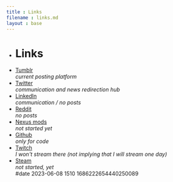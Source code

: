 ```yaml
---
title : Links
filename : links.md
layout : base
---
```

<div id="links">

<ul>

<li class="list_line">
	<h1>Links</h1>
</li>

<li class="list_line">
	<a href="https://jeremyvlegros.tumblr.com/" target="_blank">
	 <div id="tumblr" class="button">
	   Tumblr
	   <!-- <img class="logo_tumblr" src="https://jeremyvlegros.github.io/website/assets/logo_tumblr.svg" alt="tumblr logo"/> -->
	 </div>
	</a>
	<div class="text_gray text_centered"><i>current posting platform</i></div>
 </li>

<li class="list_line">
	<a href="https://twitter.com/jeremyvlegros" target="_blank">
	 <div id="twitter" class="button">
	 	Twitter
	   <!-- <img class="logo_twitter" src="https://jeremyvlegros.github.io/website/assets/logo_twitter_white.svg" alt="twitter logo"/> -->
	 </div>
	</a>
	<div class="text_gray text_centered"><i>communication and news redirection hub</i></div>
 </li>

<li class="list_line">
	<a href="https://fr.linkedin.com/in/jeremyvlegros?trk=people-guest_people_search-card" target="_blank">
	 <div id="linkedin" class="button">
	   LinkedIn
	   <!-- <img class="logo_linkedin" src="https://jeremyvlegros.github.io/website/assets/logo_linkedin.svg" alt="linkedin logo"/> -->
	 </div>
	</a>
	<div class="text_gray text_centered"><i>communication / no posts</i></div>
 </li>

<li class="list_line">
	<a href="https://www.reddit.com/user/jeremyvlegros" target="_blank">
	 <div id="reddit" class="button">
	 	Reddit
	   <!-- <img class="logo_reddit" src="https://jeremyvlegros.github.io/website/assets/logo_reddit.svg" alt="reddit logo"/> -->
	 </div>
	</a>
	<div class="text_gray text_centered"><i>no posts</i></div>
 </li>

<li class="list_line">
	<a href="https://www.nexusmods.com/users/152566508" target="_blank">
	 <div id="nexus_mods" class="button">
	 	Nexus mods
	   <!-- <img class="logo_nexus_mods" src="https://jeremyvlegros.github.io/website/assets/logo_nexus_mods.png" alt="nexus mods logo"/> -->
	 </div>
	</a>
	<div class="text_gray text_centered"><i>not started yet</i></div>
 </li>

<li class="list_line">
	<a href="https://github.com/jeremyvlegros" target="_blank">
	 <div id="github" class="button">
	 	Github
	   <!-- <img class="logo_github" src="https://jeremyvlegros.github.io/website/assets/logo_github.svg" alt="github logo"/> -->
	 </div>
	</a>
	<div class="text_gray text_centered"><i> only for code</i></div>
 </li>

<li class="list_line">
	<a href="https://www.twitch.tv/jeremyvlegros" target="_blank">
	 <div id="twitch" class="button">
	 	Twitch
	   <!-- <img class="logo_twitch" src="https://jeremyvlegros.github.io/website/assets/logo_twitch.svg" alt="twitch logo"/> -->
	 </div>
	</a>
	<div class="text_gray text_centered"><i>I won't stream there (not implying that I will stream one day)</i></div>
 </li>

<li class="list_line">
	<a href="https://steamcommunity.com/id/jeremyvlegros" target="_blank">
	 <div id="steam" class="button">
	 	Steam
	   <!-- <img class="logo_steam" src="https://jeremyvlegros.github.io/website/assets/logo_steam.svg" alt="steam logo"/> -->
	 </div>
	</a>
	<div class="text_gray text_centered">
		<i> not started, yet</i>
	</div>
</li>

<span id="version">
#date 2023-06-08 1510 1686222654440250089
</span>

</ul>

</div>
